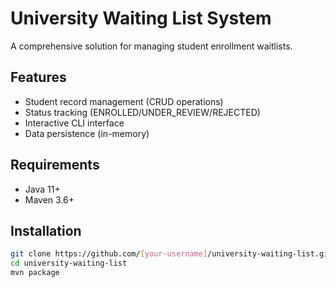 # University Waiting List System

A comprehensive solution for managing student enrollment waitlists.

## Features
- Student record management (CRUD operations)
- Status tracking (ENROLLED/UNDER_REVIEW/REJECTED)
- Interactive CLI interface
- Data persistence (in-memory)

## Requirements
- Java 11+
- Maven 3.6+

## Installation
```bash
git clone https://github.com/[your-username]/university-waiting-list.git
cd university-waiting-list
mvn package